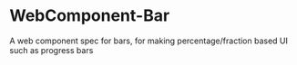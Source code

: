 # WebComponent-Bar
A web component spec for bars, for making percentage/fraction based UI such as progress bars
